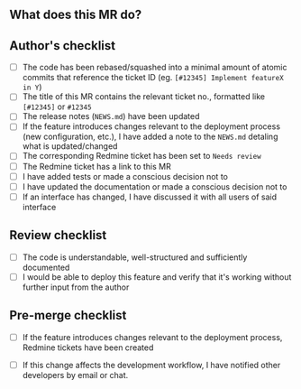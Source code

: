 ## What does this MR do?
<!--
Briefly describe what this MR is about.
Examples:
 Implements feature X
 Fixes bug in Y
-->


## Author's checklist

- [ ] The code has been rebased/squashed into a minimal amount of atomic commits that reference the ticket ID (eg. `[#12345] Implement featureX in Y`)
- [ ] The title of this MR contains the relevant ticket no., formatted like `[#12345]` or `#12345`
- [ ] The release notes (``NEWS.md``) have been updated
- [ ] If the feature introduces changes relevant to the deployment process (new configuration, etc.), I have added a note to the ``NEWS.md`` detaling what is updated/changed
- [ ] The corresponding Redmine ticket has been set to `Needs review`
- [ ] The Redmine ticket has a link to this MR
- [ ] I have added tests or made a conscious decision not to
- [ ] I have updated the documentation or made a conscious decision not to
- [ ] If an interface has changed, I have discussed it with all users of said interface

## Review checklist

- [ ] The code is understandable, well-structured and sufficiently documented
- [ ] I would be able to deploy this feature and verify that it's working without further input from the author

## Pre-merge checklist

- [ ] If the feature introduces changes relevant to the deployment process, Redmine tickets have been created
- [ ] If this change affects the development workflow, I have notified other developers by email or chat.

